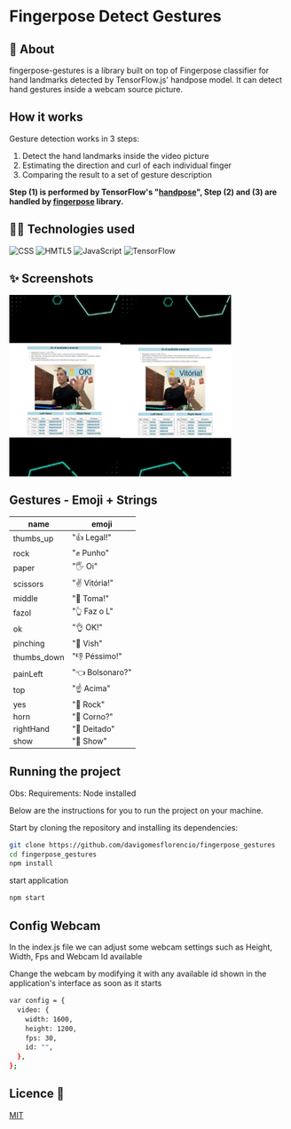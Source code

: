 # Fingerpose Detect Gestures

## 🌟 About

fingerpose-gestures is a library built on top of Fingerpose classifier for hand landmarks detected by TensorFlow.js' handpose model. It can detect hand gestures inside a webcam source picture.

## How it works

Gesture detection works in 3 steps:

1. Detect the hand landmarks inside the video picture
2. Estimating the direction and curl of each individual finger
3. Comparing the result to a set of gesture description

**Step (1) is performed by TensorFlow's "[handpose](https://www.npmjs.com/package/@tensorflow-models/handpose)",
Step (2) and (3) are handled by [fingerpose](https://www.npmjs.com/package/fingerpose) library.**

## 👨‍💻 Technologies used

<p>

<img alt="CSS" src="https://img.shields.io/badge/CSS-239120?&style=for-the-badge&logo=css3&logoColor=white">
<img alt="HMTL5" src="https://img.shields.io/badge/HTML5-E34F26?style=for-the-badge&logo=html5&logoColor=white">
<img alt="JavaScript" src="https://img.shields.io/badge/JavaScript-F7DF1E?style=for-the-badge&logo=javascript&logoColor=black">
<img alt="TensorFlow" src="https://img.shields.io/badge/TensorFlow-%23FF6F00.svg?style=for-the-badge&logo=TensorFlow&logoColor=white">

## ✨ Screenshots

<div style="display:flex;">
<img src="assets/images/image1.jpg" width="200">
<img src="assets/images/image2.jpg" width="200">
</div>

## Gestures - Emoji + Strings

| name        | emoji           |
| ----------- | --------------- |
| thumbs_up   | "👍 Legal!"     |
| rock        | "✊️ Punho"     |
| paper       | "🖐 Oi"         |
| scissors    | "✌️ Vitória!"   |
| middle      | "🖕 Toma!"      |
| fazol       | "👆 Faz o L"    |
| ok          | "👌 OK!"        |
| pinching    | "🤏 Vish"       |
| thumbs_down | "👎 Péssimo!"   |
| painLeft    | "👈 Bolsonaro?" |
| top         | "☝️ Acima"      |
| yes         | "🤟 Rock"       |
| horn        | "🤘 Corno?"     |
| rightHand   | "🫱 Deitado"     |
| show        | "🤙 Show"       |

## Running the project

Obs: Requirements: Node installed

Below are the instructions for you to run the project on your machine.

Start by cloning the repository and installing its dependencies:

```sh
git clone https://github.com/davigomesflorencio/fingerpose_gestures
cd fingerpose_gestures
npm install
```

start application

```sh
npm start
```

## Config Webcam

In the index.js file we can adjust some webcam settings such as Height, Width, Fps and Webcam Id available

Change the webcam by modifying it with any available id shown in the application's interface as soon as it starts

```sh
var config = {
  video: {
    width: 1600,
    height: 1200,
    fps: 30,
    id: "",
  },
};
```

## Licence 📃

[MIT](https://github.com/davigomesflorencio/fingerpose_gestures/blob/main/LICENSE)
